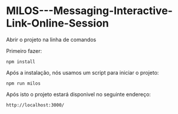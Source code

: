 # MILOS---Messaging-Interactive-Link-Online-Session

Abrir o projeto na linha de comandos

Primeiro fazer:

 	npm install

Após a instalação, nós usamos um script para iniciar o projeto:

	npm run milos

Após isto o projeto estará disponivel no seguinte endereço:

	http://localhost:3000/
